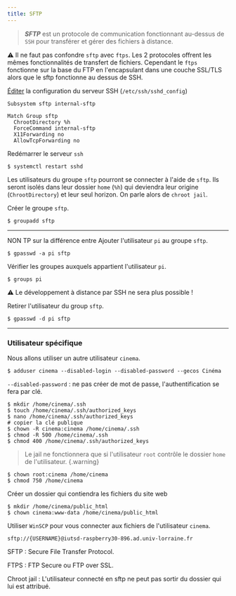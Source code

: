 ```yaml
---
title: SFTP
---
```


> ***SFTP*** est un protocole de communication fonctionnant au-dessus de `SSH` pour transférer et gérer des fichiers à distance.

:warning: Il ne faut pas confondre `sftp` avec `ftps`. Les 2 protocoles offrent les mêmes fonctionnalités de transfert de fichiers.  Cependant le `ftps` fonctionne sur la base du FTP en l'encapsulant dans une couche SSL/TLS alors que le sftp fonctionne au dessus de SSH.

[Éditer](/linux/nano) la configuration du serveur SSH  (`/etc/ssh/sshd_config`)

```properties
Subsystem sftp internal-sftp

Match Group sftp
  ChrootDirectory %h
  ForceCommand internal-sftp
  X11Forwarding no
  AllowTcpForwarding no
```

Redémarrer le serveur `ssh`

```shell-session
$ systemctl restart sshd
```

Les utilisateurs du groupe `sftp` pourront se connecter à l'aide de `sftp`. Ils seront isolés dans leur dossier `home` (`%h`) qui deviendra leur origine (`ChrootDirectory`) et leur seul horizon. On parle alors de `chroot jail`.

Créer le groupe `sftp`.

```shell-session
$ groupadd sftp
```

---

NON TP sur la différence entre
Ajouter l'utilisateur `pi` au groupe `sftp`.

```shell-session
$ gpasswd -a pi sftp
```
Vérifier les groupes auxquels appartient l'utilisateur `pi`.

```shell-session
$ groups pi
```

:warning: Le développement à distance par SSH ne sera plus possible !

Retirer l'utilisateur du group `sftp`.

```shell-session
$ gpasswd -d pi sftp
```

---

### Utilisateur spécifique

Nous allons utiliser un autre utilisateur `cinema`.

```shell-session
$ adduser cinema --disabled-login --disabled-password --gecos Cinéma
```

`--disabled-password` : ne pas créer de mot de passe, l'authentification se fera par clé.

```shell-session
$ mkdir /home/cinema/.ssh
$ touch /home/cinema/.ssh/authorized_keys
$ nano /home/cinema/.ssh/authorized_keys
# copier la clé publique
$ chown -R cinema:cinema /home/cinema/.ssh
$ chmod -R 500 /home/cinema/.ssh
$ chmod 400 /home/cinema/.ssh/authorized_keys
```

> Le jail ne fonctionnera que si l'utilisateur `root` contrôle le dossier `home` de l'utilisateur.
{.warning}

```shell-session
$ chown root:cinema /home/cinema
$ chmod 750 /home/cinema
```

Créer un dossier qui contiendra les fichiers du site web

```shell-session
$ mkdir /home/cinema/public_html
$ chown cinema:www-data /home/cinema/public_html
```

Utiliser `WinSCP` pour vous connecter aux fichiers de l'utilisateur `cinema`.

```
sftp://{USERNAME}@iutsd-raspberry30-896.ad.univ-lorraine.fr
```

SFTP
: Secure File Transfer Protocol.

FTPS
: FTP Secure ou FTP over SSL.

Chroot jail
: L'utilisateur connecté en sftp ne peut pas sortir du dossier qui lui est attribué.
